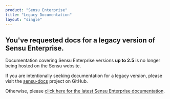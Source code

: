 ```yaml
---
product: "Sensu Enterprise"
title: "Legacy Documentation"
layout: "single"
---
```



## You've requested docs for a legacy version of Sensu Enterprise.

Documentation covering Sensu Enterprise versions **up to 2.5** is no longer
being hosted on the Sensu website. 

If you are intentionally seeking documentation for a legacy version, please
visit the [sensu-docs][2] project on GitHub. 

Otherwise, please [click here for the latest Sensu Enterprise documentation][1].

[1]:  /sensu-enterprise/latest
[2]:  https://github.com/sensu/sensu-docs-legacy
